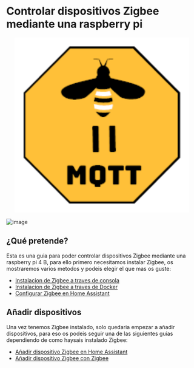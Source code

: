 # Controlar dispositivos Zigbee mediante una raspberry pi
<p align="center">
  <img width="460" src="https://github.com/Koenkk/zigbee2mqtt/blob/master/images/logo.png">
</p>


![image](https://user-images.githubusercontent.com/43112835/173125452-5464d35a-b094-42c4-9bee-761f6115b595.png)

## ¿Qué pretende?

Esta es una guia para poder controlar dispositivos Zigbee mediante una raspberry pi 4 B, para ello primero necesitamos instalar Zigbee, os mostraremos varios metodos y podeis elegir el que mas os guste:

* [Instalacion de Zigbee a traves de consola](zigbee_consola.md)
* [Instalacion de Zigbee a traves de Docker](zigbee_docker.md)
* [Configurar Zigbee en Home Assistant](zigbee_homeassistant.md)

## Añadir dispositivos

Una vez tenemos Zigbee instalado, solo quedaria empezar a añadir dispositivos, para eso os podeis seguir una de las siguientes guias dependiendo de como haysais instalado Zigbee:

* [Añadir dispositivo Zigbee en Home Assistant](dzha.md)
* [Añadir dispositivo Zigbee con Zigbee](dzz.md)
